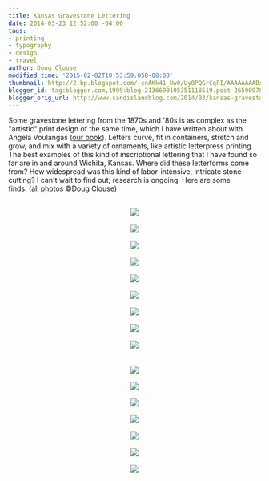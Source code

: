 ```yaml
---
title: Kansas Gravestone Lettering
date: 2014-03-23 12:52:00 -04:00
tags:
- printing
- typography
- design
- travel
author: Doug Clouse
modified_time: '2015-02-02T10:53:59.058-08:00'
thumbnail: http://2.bp.blogspot.com/-cnAKk41_Uw0/Uy8PQGrCqFI/AAAAAAAABxQ/zLumfsHSFyE/s72-c/IMG_1702sm.jpg
blogger_id: tag:blogger.com,1999:blog-2136690105351118519.post-2659097807062714713
blogger_orig_url: http://www.sandislandblog.com/2014/03/kansas-gravestone-lettering.html
---
```


Some gravestone lettering from the 1870s and '80s is as complex as the "artistic" print design of the same time, which I have written about with Angela Voulangas (<a href="http://www.artisticprintingbook.com/" target="_blank">our book</a>). Letters curve, fit in containers, stretch and grow, and mix with a variety of ornaments, like artistic letterpress printing. The best examples of this kind of inscriptional lettering that I have found so far are in and around Wichita, Kansas. Where did these letterforms come from? How widespread was this kind of labor-intensive, intricate stone cutting? I can't wait to find out; research is ongoing.&nbsp;Here are some finds.&nbsp;(all photos ©Doug Clouse)<br /><div><br /></div><div class="separator" style="clear: both; text-align: center;"><a href="http://2.bp.blogspot.com/-cnAKk41_Uw0/Uy8PQGrCqFI/AAAAAAAABxQ/zLumfsHSFyE/s1600/IMG_1702sm.jpg" imageanchor="1" style="margin-left: 1em; margin-right: 1em;"><img border="0" src="http://2.bp.blogspot.com/-cnAKk41_Uw0/Uy8PQGrCqFI/AAAAAAAABxQ/zLumfsHSFyE/s1600/IMG_1702sm.jpg" /></a></div><div class="separator" style="clear: both; text-align: center;"><br /></div><div class="separator" style="clear: both; text-align: center;"><a href="http://1.bp.blogspot.com/-XEHJUXCh8eg/Uy8PMTCsAhI/AAAAAAAABwM/HaZ5CE9mtt4/s1600/IMG_1429sm.jpg" imageanchor="1" style="margin-left: 1em; margin-right: 1em;"><img border="0" src="http://1.bp.blogspot.com/-XEHJUXCh8eg/Uy8PMTCsAhI/AAAAAAAABwM/HaZ5CE9mtt4/s1600/IMG_1429sm.jpg" /></a></div><br /><div class="separator" style="clear: both; text-align: center;"><a href="http://3.bp.blogspot.com/-uOUJyI5zG8M/Uy8PM1Yb8wI/AAAAAAAABwQ/aM1XPz0F0_s/s1600/IMG_1527sm.jpg" imageanchor="1" style="margin-left: 1em; margin-right: 1em;"><img border="0" src="http://3.bp.blogspot.com/-uOUJyI5zG8M/Uy8PM1Yb8wI/AAAAAAAABwQ/aM1XPz0F0_s/s1600/IMG_1527sm.jpg" /></a></div><br /><div class="separator" style="clear: both; text-align: center;"><a href="http://3.bp.blogspot.com/-_GjJjcywTkQ/Uy8POrS_uQI/AAAAAAAABwo/k6K6qCaK1BA/s1600/IMG_1578sm.jpg" imageanchor="1" style="margin-left: 1em; margin-right: 1em;"><img border="0" src="http://3.bp.blogspot.com/-_GjJjcywTkQ/Uy8POrS_uQI/AAAAAAAABwo/k6K6qCaK1BA/s1600/IMG_1578sm.jpg" /></a></div><br /><div class="separator" style="clear: both; text-align: center;"><a href="http://4.bp.blogspot.com/-tJDa8kp6Q9Y/Uy8POYmS4yI/AAAAAAAABwk/FcrEYYDMB44/s1600/IMG_1590sm.jpg" imageanchor="1" style="margin-left: 1em; margin-right: 1em;"><img border="0" src="http://4.bp.blogspot.com/-tJDa8kp6Q9Y/Uy8POYmS4yI/AAAAAAAABwk/FcrEYYDMB44/s1600/IMG_1590sm.jpg" /></a></div><br /><div class="separator" style="clear: both; text-align: center;"><a href="http://2.bp.blogspot.com/-FaQs4krEMYY/Uy8POwxzQ4I/AAAAAAAABww/Mlhq85jWIEY/s1600/IMG_1608sm.jpg" imageanchor="1" style="margin-left: 1em; margin-right: 1em;"><img border="0" src="http://2.bp.blogspot.com/-FaQs4krEMYY/Uy8POwxzQ4I/AAAAAAAABww/Mlhq85jWIEY/s1600/IMG_1608sm.jpg" /></a></div><br /><div class="separator" style="clear: both; text-align: center;"><a href="http://3.bp.blogspot.com/-XBN6rnwi07E/Uy8PPvb76qI/AAAAAAAABw4/7rd7JyDHd3U/s1600/IMG_1691sm.jpg" imageanchor="1" style="margin-left: 1em; margin-right: 1em;"><img border="0" src="http://3.bp.blogspot.com/-XBN6rnwi07E/Uy8PPvb76qI/AAAAAAAABw4/7rd7JyDHd3U/s1600/IMG_1691sm.jpg" /></a></div><br /><div class="separator" style="clear: both; text-align: center;"><a href="http://4.bp.blogspot.com/-VzzDFr3i87E/Uy8PQQH0WDI/AAAAAAAABxI/nPqubUtff-k/s1600/IMG_1709sm.jpg" imageanchor="1" style="margin-left: 1em; margin-right: 1em;"><img border="0" src="http://4.bp.blogspot.com/-VzzDFr3i87E/Uy8PQQH0WDI/AAAAAAAABxI/nPqubUtff-k/s1600/IMG_1709sm.jpg" /></a></div><br /><div class="separator" style="clear: both; text-align: center;"><a href="http://3.bp.blogspot.com/-r9-0UyB6GlM/Uy8PQou4O1I/AAAAAAAABxM/wGbC1soSoYI/s1600/IMG_6789sm.jpg" imageanchor="1" style="margin-left: 1em; margin-right: 1em;"><img border="0" src="http://3.bp.blogspot.com/-r9-0UyB6GlM/Uy8PQou4O1I/AAAAAAAABxM/wGbC1soSoYI/s1600/IMG_6789sm.jpg" /></a></div><br /><div class="separator" style="clear: both; text-align: center;"></div><br /><div class="separator" style="clear: both; text-align: center;"><a href="http://2.bp.blogspot.com/-B3SGlrgl3og/Uy8PRWibK4I/AAAAAAAABxc/5MHWWlm4ie8/s1600/P1120339sm.jpg" imageanchor="1" style="margin-left: 1em; margin-right: 1em;"><img border="0" src="http://2.bp.blogspot.com/-B3SGlrgl3og/Uy8PRWibK4I/AAAAAAAABxc/5MHWWlm4ie8/s1600/P1120339sm.jpg" /></a></div><br /><div class="separator" style="clear: both; text-align: center;"><a href="http://3.bp.blogspot.com/-LFAVUc_Bem4/Uy8PRlc1gtI/AAAAAAAABxg/WMYfgjjvkM8/s1600/P1120375sm.jpg" imageanchor="1" style="margin-left: 1em; margin-right: 1em;"><img border="0" src="http://3.bp.blogspot.com/-LFAVUc_Bem4/Uy8PRlc1gtI/AAAAAAAABxg/WMYfgjjvkM8/s1600/P1120375sm.jpg" /></a></div><br /><div class="separator" style="clear: both; text-align: center;"><a href="http://2.bp.blogspot.com/-MGdKhKYzZCg/Uy8PS0LBFLI/AAAAAAAABx4/bmplUb10uGc/s1600/P1120388sm.jpg" imageanchor="1" style="margin-left: 1em; margin-right: 1em;"><img border="0" src="http://2.bp.blogspot.com/-MGdKhKYzZCg/Uy8PS0LBFLI/AAAAAAAABx4/bmplUb10uGc/s1600/P1120388sm.jpg" /></a></div><br /><div class="separator" style="clear: both; text-align: center;"><a href="http://2.bp.blogspot.com/-IKn6zoGbbF8/Uy8PS0ZpWiI/AAAAAAAABx0/Fe3UlcbfySg/s1600/P1120395sm.jpg" imageanchor="1" style="margin-left: 1em; margin-right: 1em;"><img border="0" src="http://2.bp.blogspot.com/-IKn6zoGbbF8/Uy8PS0ZpWiI/AAAAAAAABx0/Fe3UlcbfySg/s1600/P1120395sm.jpg" /></a></div><br /><div class="separator" style="clear: both; text-align: center;"><a href="http://4.bp.blogspot.com/-KeF5zk64aws/Uy8PTvGdGXI/AAAAAAAAByA/Q7B6vqYMr8k/s1600/P1120474sm.jpg" imageanchor="1" style="margin-left: 1em; margin-right: 1em;"><img border="0" src="http://4.bp.blogspot.com/-KeF5zk64aws/Uy8PTvGdGXI/AAAAAAAAByA/Q7B6vqYMr8k/s1600/P1120474sm.jpg" /></a></div><br /><div class="separator" style="clear: both; text-align: center;"><a href="http://4.bp.blogspot.com/-fsDUTCepnp8/Uy8PUn4NeGI/AAAAAAAAByM/LN7vyLQdDN8/s1600/P1120510sm.jpg" imageanchor="1" style="margin-left: 1em; margin-right: 1em;"><img border="0" src="http://4.bp.blogspot.com/-fsDUTCepnp8/Uy8PUn4NeGI/AAAAAAAAByM/LN7vyLQdDN8/s1600/P1120510sm.jpg" /></a></div><br /><div class="separator" style="clear: both; text-align: center;"><a href="http://4.bp.blogspot.com/-_Vn5AfI11r0/Uy8PUvwGKEI/AAAAAAAAByQ/8MOecxLGrGU/s1600/P1120515sm.jpg" imageanchor="1" style="margin-left: 1em; margin-right: 1em;"><img border="0" src="http://4.bp.blogspot.com/-_Vn5AfI11r0/Uy8PUvwGKEI/AAAAAAAAByQ/8MOecxLGrGU/s1600/P1120515sm.jpg" /></a></div><div><br /></div>